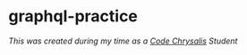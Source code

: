 # graphql-practice  

*This was created during my time as a [Code Chrysalis](https://codechrysalis.io) Student*
